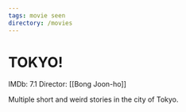 ```yaml
---
tags: movie seen
directory: /movies
---
```

# TOKYO!

IMDb: 7.1
Director: [[Bong Joon-ho]]

Multiple short and weird stories in the city of Tokyo.
